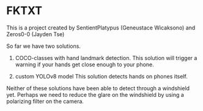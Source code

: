 # FKTXT
This is a project created by SentientPlatypus (Geneustace Wicaksono) and Zeros0-0 (Jayden Tse) 


So far we have two solutions. 

1. COCO-classes with hand landmark detection.
This solution will trigger a warning if your hands get close enough to your phone.


2. custom YOLOv8 model
This solution detects hands on phones itself.


Neither of these solutions have been able to detect through a windshield yet. Perhaps we need to reduce the glare on the windshield by using a polarizing filter on the camera.